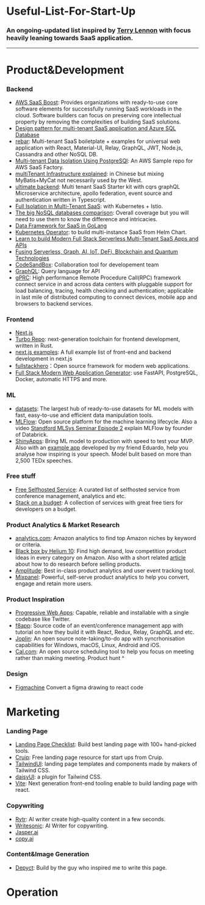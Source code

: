 # Useful-List-For-Start-Up
### An ongoing-updated list inspired by [Terry Lennon](https://github.com/tlennon140) with focus heavily leaning towards SaaS application.
-----
# Product&Development
### Backend
- [AWS SaaS Boost](https://github.com/awslabs/aws-saas-boost): Provides organizations with ready-to-use core software elements for successfully running SaaS workloads in the cloud. Software builders can focus on preserving core intellectual property by removing the complexities of building SaaS solutions.
- [Design pattern for multi-tenant SaaS application and Azure SQL Database](https://github.com/harshalawasthi/ConnectorDocs/blob/9a52d063a6fd541d2b54df74d2cd532fa122fb81/articles/sql-database/sql-database-design-patterns-multi-tenancy-saas-applications.md) 
- [rebar](https://github.com/MachineAcuity/rebar): Multi-tenant SaaS boiletplate + examples for universal web application with React, Material-UI, Relay, GraphQL, JWT, Node.js, Cassandra and other NoSQL DB.
- [Multi-tenant Data Isolation Using PostgreSQl](https://github.com/aws-samples/aws-saas-factory-postgresql-rls): An AWS Sample repo for AWS SaaS Factory.
- [multiTenant Infrastructure explained](https://github.com/sanshengshui/multiTenant): in Chinese but mixing MyBatis+MyCat not necessarily used by the West.
- [ultimate backend](https://github.com/juicycleff/ultimate-backend): Multi tenant SaaS Starter kit with cqrs graphQL Microservice architecture, apollo federation, event source and authentication written in Typescript.
- [Full Isolation in Multi-Tenant SaaS](https://github.com/irahardianto/multitenant-microservices-demo): with Kubernetes + Istio.
- [The big NoSQL databases comparison](https://kkovacs.eu/cassandra-vs-mongodb-vs-couchdb-vs-redis/): Overall coverage but you will need to use them to know the difference and intricacies.
- [Data Framework for SaaS in GoLang](https://github.com/go-saas/saas)
- [Kubernetes Operator](https://github.com/cloud-ark/kubeplus): to build multi-instance SaaS from Helm Chart.
- [Learn to build Modern Full Stack Serverless Multi-Tenant SaaS Apps and APIs](https://github.com/panacloud/bootcamp-2020)
- [Fusing Serverless, Graph, AI, IoT, DeFi, Blockchain and Quantum Technologies](https://github.com/panacloud/bootcamp-2021)
- [CodeSandBox](https://codesandbox.io/): Collaboration tool for developement team
- [GraphQL](https://graphql.org/): Query language for API
- [gPRC](https://grpc.io/): High performance Remote Procedure Call(RPC) framework connect service in and across data centers with pluggable support for load balancing, tracing, health checking and authentication; applicable in last mile of distributed computing to connect devices, mobile app and browsers to backend services.


### Frontend
- [Next.js](https://nextjs.org/)
- [Turbo Repo](https://github.com/vercel/turbo): next-generation toolchain for frontend development, written in Rust.
- [next.js examples](https://nextexamples.vercel.app/): A full example list of front-end and backend development in next.js
- [fullstackhero](https://github.com/fullstackhero)：Open source framework for modern web applications.
- [Full Stack Modern Web Application Generator](https://github.com/tiangolo/full-stack-fastapi-postgresql): use FastAPI, PostgreSQL, Docker, automatic HTTPS and more.


### ML
- [datasets](https://github.com/huggingface/datasets): The largest hub of ready-to-use datasets for ML models with fast, easy-to-use and efficient data manipulation tools.
- [MLFlow](https://github.com/mlflow/mlflow): Open source platform for the machine learning lifecycle. Also a video [Standford MLSys Seminar Episode 2](https://youtu.be/nCQ9WqXPIS4) explain MLFlow by founder of Databrick.
- [ShinyApps](https://www.shinyapps.io/): Bring ML model to production with speed to test your MVP. Also with an [example app](https://eduardo2c.shinyapps.io/SpeaktheData/) developed by my friend Eduardo, help you analyse how inspiring is your speech. Model bulit based on more than 2,500 TEDx speeches.


### Free stuff
- [Free Selfhosted Service](https://github.com/awesome-selfhosted/awesome-selfhosted?utm_source=hackertab.dev&utm_medium=post&utm_campaign=home): A curated list of selfhosted service from conference management, analytics and etc.
- [Stack on a budget](https://github.com/255kb/stack-on-a-budget): A collection of services with great free tiers for developers on a budget. 

### Product Analytics & Market Research
- [analytics.com](https://amalytics.com/): Amazon analytics to find top Amazon niches by keyword or criteria.
- [Black box by Helium 10](https://www.helium10.com/tools/product-research/black-box/): Find high demand, low competition product ideas in every category on Amazon. Also with a short related [article](https://terrylennon.co/lessons-in-e-commerce/) about how to do research before selling products.
- [Amplitude](https://amplitude.com/): Best in-class product analytics and user event tracking tool.
- [Mixpanel](https://mixpanel.com/): Powerful, self-serve product analytics to help you convert, engage and retain more users.


### Product Inspiration
- [Progressive Web Apps](https://web.dev/progressive-web-apps/): Capable, reliable and installable with a single codebase like Twitter.
- [f8app](https://github.com/fbsamples/f8app): Source code of an event/conference management app with tutorial on how they build it with React, Redux, Relay, GraphQL and etc. 
- [Joplin](https://github.com/laurent22/joplin): An open source note-taking/to-do app with syncrhonisation capabilities for Windows, macOS, Linux, Android and iOS.
- [Cal.com](https://cal.com/): An open source scheduling tool to help you focus on meeting rather than making meeting. Product hunt ^


### Design
- [Figmachine](https://www.figmachine.com/?utm_source=hackertab.dev&utm_medium=post&utm_campaign=home) Convert a figma drawing to react code


# Marketing
### Landing Page
- [Landing Page Checklist](https://landingpage.fyi/landing-page-checklist.html): Build best landing page with 100+ hand-picked tools.
- [Cruip](https://cruip.com/free-templates/): Free landing page resource for start ups from Cruip.
- [TailwindUI](https://tailwindui.com/): landing page templates and components made by makers of Tailwind CSS.
- [daisyUI](https://daisyui.com/): a plugin for Tailwind CSS.
- [Vite](https://vitejs.dev/): Next generation front-end tooling enable to build landing page with react.

### Copywriting
- [Rytr](https://rytr.me/): AI writer create high-quality content in a few seconds.
- [Writesonic](https://writesonic.com/): AI Writer for copywriting.
- [Jasper.ai](https://www.jasper.ai/)
- [copy.ai](https://www.copy.ai/)


### Content&Image Generation
- [Depyct](https://www.depyct.co/): Build by the guy who inspired me to write this page.

# Operation

